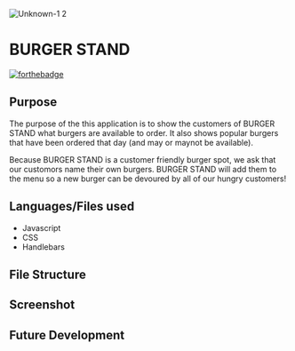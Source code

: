 ![Unknown-1 2](https://user-images.githubusercontent.com/72819785/103952463-50ef4600-50f5-11eb-99b9-3587ebf09868.jpeg)

# BURGER STAND

[![forthebadge](https://forthebadge.com/images/badges/makes-people-smile.svg)](https://forthebadge.com)

## Purpose

The purpose of the this application is to show the customers of BURGER STAND what burgers are available to order. It also shows popular burgers that have been ordered that day (and may or maynot be available).

Because BURGER STAND is a customer friendly burger spot, we ask that our customors name their own burgers. BURGER STAND will add them to the menu so a new burger can be devoured by all of our hungry customers!

## Languages/Files used

- Javascript
- CSS
- Handlebars

## File Structure

## Screenshot

## Future Development
